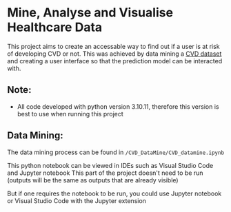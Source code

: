 # Mine, Analyse and Visualise Healthcare Data
This project aims to create an accessable way to find out if a user is at risk of developing CVD or not. This was achieved by data mining a [CVD dataset](https://www.kaggle.com/sulianova/cardiovascular-disease-dataset) and creating a user interface so that the prediction model can be interacted with. 

## Note: 
- All code developed with python version 3.10.11, therefore this version is best to use when running this project

## Data Mining:
The data mining process can be found in `/CVD_DataMine/CVD_datamine.ipynb`

This python notebook can be viewed in IDEs such as Visual Studio Code and Jupyter notebook
This part of the project doesn't need to be run (outputs will be the same as outputs that are already visible)

But if one requires the notebook to be run, you could use Jupyter notebook or Visual Studio Code with the Jupyter extension


